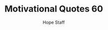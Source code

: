 ---
image: /assets/img/mq/mq_60_lincoln.png
title: Motivational Quotes 60
categories:
  - Motivational Quotes
author: Hope Staff
notes: Motivational Quotes 60
embed: >-
  EMBED_GOES_HERE
transcript: >-
  SOME LINES OF TEXT START HERE
---